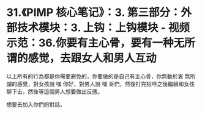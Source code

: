 # 31.《PIMP 核心笔记》：3. 第三部分：外部技术模块：3. 上钩：上钩模块 - 视频示范：36.你要有主心骨，要有一种无所谓的感觉，去跟女人和男人互动

以上所有的行為都是你需要避免的，你要做的是自己有主心骨，你無動於衷 無所謂的感覺，對女孩說 嘿 你好，對男人說 嘿 哥們，然後打完招呼之後繼續和女孩聊下去，然後等這個男人想要做出反應。

想要去加入你們的對話。